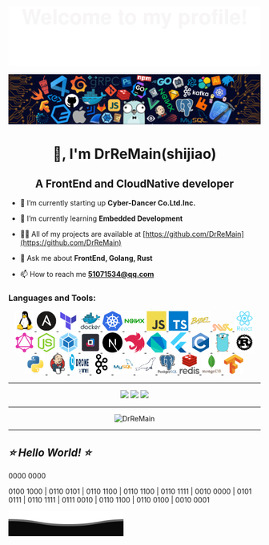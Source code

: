 ![](README/Bottom_up.svg)

![](README/header.png)

<h1 align="center">👋, I'm DrReMain(shijiao)</h1>
<h2 align="center">A FrontEnd and CloudNative developer</h2>

- 🔭 I’m currently starting up **Cyber-Dancer Co.Ltd.Inc.**

- 🌱 I’m currently learning **Embedded Development**

- 👨‍💻 All of my projects are available at [https://github.com/DrReMain](https://github.com/DrReMain)

- 💬 Ask me about **FrontEnd, Golang, Rust**

- 📫 How to reach me **51071534@qq.com**

<h3 align="left">Languages and Tools:</h3>
<p align="center">
<a href="https://www.linux.org/" target="_blank" rel="noreferrer">
    <img src="README/linux-original.svg" alt="linux" width="40" height="40"/>
</a>

<a href="https://www.ansible.com/" target="_blank" rel="noreferrer">
    <img src="README/ansible-original.svg" alt="ansible" width="40" height="40"/>
</a>

<a href="https://www.terraform.io/" target="_blank" rel="noreferrer">
    <img src="README/terraform-original.svg" alt="terraform" width="40" height="40"/>
</a>

<a href="https://www.docker.com/" target="_blank" rel="noreferrer">
    <img src="README/docker-original-wordmark.svg" alt="docker" width="40" height="40"/>
</a>

<a href="https://kubernetes.io" target="_blank" rel="noreferrer">
    <img src="README/kubernetes-icon.svg" alt="kubernetes" width="40" height="40"/>
</a>

<a href="https://www.nginx.com/" target="_blank" rel="noreferrer">
    <img src="README/nginx-original.svg" alt="nginx" width="40" height="40"/>
</a>

<a href="https://developer.mozilla.org/en-US/docs/Web/JavaScript" target="_blank" rel="noreferrer">
    <img src="README/javascript-original.svg" alt="javascript" width="40" height="40"/>
</a>

<a href="https://www.typescriptlang.org/" target="_blank" rel="noreferrer">
    <img src="README/typescript-original.svg" alt="typescript" width="40" height="40"/>
</a>

<a href="https://babel.dev/" target="_blank" rel="noreferrer">
    <img src="README/babel-original.svg" alt="babel" width="40" height="40"/>
</a>

<a href="https://swc.rs/" target="_blank" rel="noreferrer">
    <img src="README/swc.png" alt="swc" width="40"/>
</a>

<a href="https://reactjs.org/" target="_blank" rel="noreferrer">
    <img src="README/react-original-wordmark.svg" alt="react" width="40" height="40"/>
</a>

<a href="https://graphql.org/" target="_blank" rel="noreferrer">
    <img src="README/graphql-plain.svg" alt="graphql" width="40" height="40"/>
</a>

<a href="https://nodejs.org/en/" target="_blank" rel="noreferrer">
    <img src="README/nodejs-original.svg" alt="nodejs" width="40" height="40"/>
</a>

<a href="https://webpack.js.org/" target="_blank" rel="noreferrer">
    <img src="README/webpack-original.svg" alt="webpack" width="40" height="40"/>
</a>

<a href="https://turbo.build/pack" target="_blank" rel="noreferrer">
    <img src="README/turbopack-hero-logo-dark.svg" alt="turbopack" width="40" height="40"/>
</a>

<a href="https://nextjs.org/" target="_blank" rel="noreferrer">
    <img src="README/nextjs-original.svg" alt="nextjs" width="40" height="40"/>
</a>

<a href="https://nestjs.com/" target="_blank" rel="noreferrer">
    <img src="README/nestjs-plain.svg" alt="nestjs" width="40" height="40"/>
</a>

<a href="https://dart.dev" target="_blank" rel="noreferrer">
    <img src="README/dartlang-icon.svg" alt="dart" width="40" height="40"/>
</a>

<a href="https://flutter.dev" target="_blank" rel="noreferrer">
    <img src="README/flutterio-icon.svg" alt="flutter" width="40" height="40"/>
</a>

<a href="https://en.cppreference.com/w/c/language" target="_blank" rel="noreferrer">
    <img src="README/c-original.svg" alt="C" width="40" height="40"/>
</a>

<a href="https://golang.org" target="_blank" rel="noreferrer">
    <img src="README/go-original.svg" alt="go" width="40" height="40"/>
</a>

<a href="https://www.rust-lang.org/" target="_blank" rel="noreferrer">
    <img src="README/rust-plain.svg" alt="rust" width="40" height="40"/>
</a>
    
<a href="https://www.python.org/" target="_blank" rel="noreferrer">
    <img src="README/python-original.svg" alt="python" width="40" height="40"/>
</a>

<a href="https://www.jenkins.io" target="_blank" rel="noreferrer">
    <img src="README/jenkins-icon.svg" alt="jenkins" width="40" height="40"/>
</a>

<a href="https://www.drone.io/" target="_blank" rel="noreferrer">
    <img src="README/drone.svg" alt="drone" width="40" height="40"/>
</a>

<a href="https://kafka.apache.org/" target="_blank" rel="noreferrer">
    <img src="README/apache_kafka-icon.svg" alt="kafka" width="40" height="40"/>
</a>

<a href="https://www.mysql.com/" target="_blank" rel="noreferrer">
    <img src="README/mysql-original-wordmark.svg" alt="mysql" width="40" height="40"/>
</a>

<a href="https://mariadb.org/" target="_blank" rel="noreferrer">
    <img src="README/mariadb-icon.svg" alt="mariadb" width="40" height="40"/>
</a>

<a href="https://www.postgresql.org" target="_blank" rel="noreferrer">
    <img src="README/postgresql-original-wordmark.svg" alt="postgresql" width="40" height="40"/>
</a>

<a href="https://redis.io" target="_blank" rel="noreferrer">
    <img src="README/redis-original-wordmark.svg" alt="redis" width="40" height="40"/>
</a>

<a href="https://www.mongodb.com/" target="_blank" rel="noreferrer">
    <img src="README/mongodb-original-wordmark.svg" alt="mongodb" width="40" height="40"/>
</a>

<a href="https://www.tensorflow.org" target="_blank" rel="noreferrer">
    <img src="README/tensorflow-icon.svg" alt="tensorflow" width="40" height="40"/>
</a>
</p>

--- 

<p align="center">
<img height="108px" src="https://github-readme-stats.vercel.app/api?username=DrReMain&show_icons=true&theme=radical&include_all_commits=true" />
<img height="108px" src="https://github-readme-stats.vercel.app/api/top-langs/?username=DrReMain&theme=radical&layout=compact" />
<img height="108px" src="https://github-readme-streak-stats.herokuapp.com/?user=DrReMain&theme=cobalt" />
</p>

---

<p align="center"> 
    <img src="https://github-profile-trophy.vercel.app/?username=DrReMain" alt="DrReMain" />
</p>

---
*⭐ Hello World! ⭐*
---
0000 0000

0100 1000 | 0110 0101 | 0110 1100 | 0110 1100 | 0110 1111 | 0010 0000 | 0101 0111 | 0110 1111 | 0111 0010 | 0110 1100 | 0110 0100 | 0010 0001

![](README/Bottom_down.svg)
